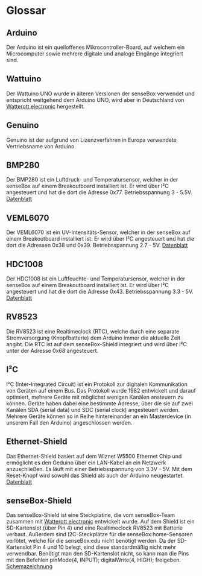 # Glossar

## Arduino
Der Arduino ist ein quelloffenes Mikrocontroller-Board, auf welchem ein Microcomputer sowie mehrere digitale und analoge Eingänge integriert sind.

## Wattuino
Der Wattuino UNO wurde in älteren Versionen der senseBox verwendet und entspricht weitgehend dem Arduino UNO, wird aber in Deutschland von <a href="http://www.watterott.com/">Watterott electronic</a> hergestellt.

## Genuino
Genuino ist der aufgrund von Lizenzverfahren in Europa verwendete Vertriebsname von Arduino.

## BMP280
Der BMP280 ist ein Luftdruck- und Temperatursensor, welcher in der senseBox auf einem Breakoutboard installiert ist.
Er wird über I²C angesteuert und hat die dort die Adresse 0x77.
Betriebsspannung 3 - 5.5V.
<a href="https://github.com/sensebox/resources/raw/master/datasheets/datasheet_BMP280-pressure-sensor.pdf">Datenblatt</a>

## VEML6070
Der VEML6070 ist ein UV-Intensitäts-Sensor, welcher in der senseBox auf einem Breakoutboard installiert ist.
Er wird über I²C angesteuert und hat die dort die Adressen 0x38 und 0x39.
Betriebsspannung 2.7 - 5V.
<a href="https://github.com/sensebox/resources/raw/master/datasheets/datasheet_veml6070-UV-A-Light-Sensor.pdf">Datenblatt</a>

## HDC1008
Der HDC1008 ist ein Luftfeuchte- und Temperatursensor, welcher in der senseBox auf einem Breakoutboard installiert ist.
Er wird über I²C angesteuert und hat die dort die Adresse 0x43.
Betriebsspannung 3.3 - 5V.
<a href="https://github.com/sensebox/resources/raw/master/datasheets/datasheet_hdc1008.pdf">Datenblatt</a>

## RV8523
Die RV8523 ist eine Realtimeclock (RTC), welche durch eine separate Stromversorgung (Knopfbatterie) dem Arduino immer die aktuelle Zeit angibt.
Die RTC ist auf dem senseBox-Shield integriert und wird über I²C unter der Adresse 0x68 angesteuert.

## I²C
I²C (Inter-Integrated Circuit) ist ein Protokoll zur digitalen Kommunikation von Geräten auf einem Bus.
Das Protokoll wurde 1982 entwickelt und darauf optimiert, mehrere Geräte mit möglichst wenigen Kanälen ansteuern zu können.
Geräte haben dabei eine bestimmte Adresse, über die sie auf zwei Kanälen SDA (serial data) und SDC (serial clock) angesteuert werden.
Mehrere Geräte können so in Reihe hintereinander an ein Masterdevice (in unserem Fall den Arduino) angeschlossen werden.

## Ethernet-Shield
Das Ethernet-Shield basiert auf dem Wiznet W5500 Ethernet Chip und ermöglicht es den Geduino über ein LAN-Kabel an ein Netzwerk anzuschließen.
Es läuft mit einer Betriebsspannung von 3.3V - 5V. Mit dem Reset-Knopf wird sowohl das Shield als auch der Arduino neugestartet.
<a href="https://github.com/sensebox/resources/raw/master/datasheets/datasheet_ethernetchip_w5500.pdf">Datenblatt</a>

## senseBox-Shield
Das senseBox-Shield ist eine Steckplatine, die vom senseBox-Team zusammen mit <a href="http://www.watterott.com/">Watterott electronic</a> entwickelt wurde.
Auf dem Shield ist ein SD-Kartenslot (über Pin 4) und eine Realtimeclock RV8523 mit Batterie verbaut.
Außerdem sind I2C-Steckplätze für die senseBox:home-Sensoren verlötet, welche für die senseBox:edu nicht benötigt werden.
Da der SD-Kartenslot Pin 4 und 10 belegt, sind diese standardmäßig nicht mehr verwendbar.
Benötigt man den SD-Kartenslot nicht, so kann man die Pins mit den Befehlen
pinMode(4, INPUT); digitalWrite(4, HIGH);
freigeben.
<a href="https://github.com/sensebox/resources/raw/master/datasheets/schematics_senseBox-Shield.pdf">Schemazeichnung</a>
